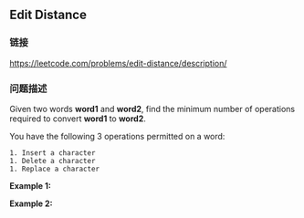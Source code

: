 ## Edit Distance  
### 链接  
https://leetcode.com/problems/edit-distance/description/  
### 问题描述
Given two words **word1** and **word2**, find the minimum number of operations required to convert **word1** to **word2**.

You have the following 3 operations permitted on a word:

	1. Insert a character
	1. Delete a character
	1. Replace a character

**Example 1:**

**Example 2:**
